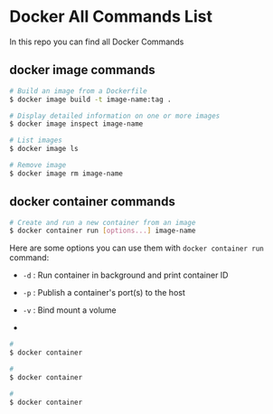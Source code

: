 # Docker All Commands List

In this repo you can find all Docker Commands


## docker image commands

```bash 
# Build an image from a Dockerfile
$ docker image build -t image-name:tag .
```


```bash 
# Display detailed information on one or more images
$ docker image inspect image-name
```

```bash 
# List images
$ docker image ls
```

```bash 
# Remove image
$ docker image rm image-name
```

## docker container commands

```bash
# Create and run a new container from an image
$ docker container run [options...] image-name
```

Here are some options you can use them with `docker container run` command:

- `-d` : Run container in background and print container ID
- `-p` : Publish a container's port(s) to the host

- `-v` : Bind mount a volume
-

```bash
# 
$ docker container
```

```bash
# 
$ docker container
```

```bash
# 
$ docker container
```
